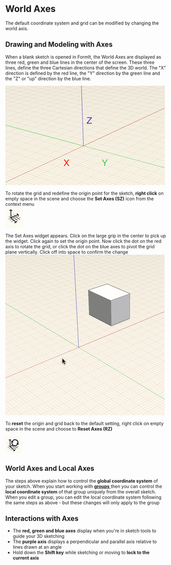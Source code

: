 # World Axes

The default coordinate system and grid can be modified by changing the world axis.

## Drawing and Modeling with Axes

When a blank sketch is opened in FormIt, the World Axes are displayed as three red, green and blue lines in the center of the screen. These three lines, define the three Cartesian directions that define the 3D world. The "X" direction is defined by the red line, the "Y" direction by the green line and the "Z" or "up" direction by the blue line.

![](../.gitbook/assets/guid-2071f7b8-9e72-46c8-b37a-5d823e17515b-low.png)

To rotate the grid and redefine the origin point for the sketch, **right click** on empty space in the scene and choose the **Set Axes \(SZ\)** icon from the context menu  
![](../.gitbook/assets/guid-d035d02f-480d-44a2-ae80-4b4fbf3a6117-low%20%281%29.png)

The Set Axes widget appears. Click on the large grip in the center to pick up the widget. Click again to set the origin point. Now click the dot on the red axis to rotate the grid, or click the dot on the blue axes to pivot the grid plane vertically. Click off into space to confirm the change  
![](../.gitbook/assets/guid-35918bd8-0867-423b-a6e6-a4960f6d6dd8-low.gif)

To **reset** the origin and grid back to the default setting, right click on empty space in the scene and choose to **Reset Axes \(RZ\)**

![](../.gitbook/assets/guid-eb26f44b-70b2-404a-8a7c-57d094d888c3-low.png)

## World Axes and Local Axes

The steps above explain how to control the **global coordinate system** of your sketch. When you start working with [**groups** ](groups.md)then you can control the **local coordinate system** of that group uniquely from the overall sketch. When you edit a group, you can edit the local coordinate system following the same steps as above - but these changes will only apply to the group

## Interactions with Axes

* The **red, green and blue axes** display when you're in sketch tools to guide your 3D sketching
* The **purple axis** displays a perpendicular and parallel axis relative to lines drawn at an angle
* Hold down the **Shift key** while sketching or moving to **lock to the current axis**

